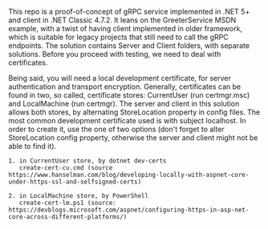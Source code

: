 This repo is a proof-of-concept of gRPC service implemented in .NET 5+ and client in .NET Classic 4.7.2.
It leans on the GreeterService MSDN example, with a twist of having client implemented in older framework,
which is suitable for legacy projects that still need to call the gRPC endpoints.
The solution contains Server and Client folders, with separate solutions.
Before you proceed with testing, we need to deal with certificates.

Being said, you will need a local development certificate, for server authentication and transport encryption.
Generally, certificates can be found in two, so called, certificate stores: CurrentUser (run certmgr.msc) and LocalMachine (run certmgr).
The server and client in this solution allows both stores, by alternating StoreLocation property in config files.
The most common development certificate used is with subject localhost. In order to create it, use the one of two options
(don't forget to alter StoreLocation config property, otherwise the server and client might not be able to find it).

	1. in CurrentUser store, by dotnet dev-certs 
	   create-cert-cu.cmd (source https://www.hanselman.com/blog/developing-locally-with-aspnet-core-under-https-ssl-and-selfsigned-certs)

	2. in LocalMachine store, by PowerShell
	   create-cert-lm.ps1 (source: https://devblogs.microsoft.com/aspnet/configuring-https-in-asp-net-core-across-different-platforms/)